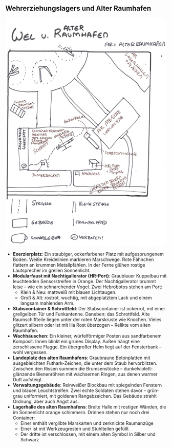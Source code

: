 ## Wehrerziehungslagers und Alter Raumhafen

![Karte des Wehrerziehungslagers und Alter Raumhafen](../../_images/_maps/wehrerziehungslager-und-alter-raumhafen.png)

* **Exerzierplatz**: Ein staubiger, ockerfarbener Platz mit aufgesprungenem Boden. Weiße Kreidelinien markieren Marschwege. Rote Fähnchen flattern an krummen Metallpfählen. In der Ferne glühen rostige Lautsprecher im grellen Sonnenlicht.
* **Modularfaust mit Nachtigallerator (HR-Port)**: Graublauer Kuppelbau mit leuchtenden Sensorstreifen in Orange. Der Nachtigallerator brummt leise – wie ein schnarchender Vogel. Zwei Hebrobotos stehen am Port:
    * Klein & Neu: mattweiß mit blauen Lichtaugen.
    * Groß & Alt: rostrot, wuchtig, mit abgeplatztem Lack und einem langsam mahlenden Arm.
* **Stabscontainer & Schrottfeld**: Der Stabscontainer ist ockerrot, mit einer grellgelben Tür und Funkantenne. Daneben: das Schrottfeld. Alte Raumschiffteile liegen unter der roten Marskruste wie Knochen. Vieles glitzert silbern oder ist mit lila Rost überzogen – Relikte vom alten Raumhafen.
* **Wachhäuschen**: Ein kleiner, würfelförmiger Posten aus sandfarbenem Komposit. Innen blinkt ein grünes Display. Außen hängt eine zerschlissene Flagge. Ein übergroßer Helm liegt auf der Fensterbank – wohl vergessen.
* **Landeplatz des alten Raumhafens**: Graubraune Betonplatten mit ausgebleichten Futhark-Zeichen, die unter dem Staub hervorblitzen. Zwischen den Rissen summen die Brumsenstöcke – dunkelviolett-glänzende Bienenröhren mit wächsernen Ringen, aus denen warmer Duft aufsteigt.
* **Verwaltungsgebäude**: Reinweißer Blockbau mit spiegelnden Fenstern und blauen Leuchtstreifen. Zwei echte Soldaten stehen davor – grün-grau uniformiert, mit goldenen Rangabzeichen. Das Gebäude strahlt Ordnung, aber auch Angst aus.
* **Lagerhalle des alten Raumhafens**: Breite Halle mit rostigen Wänden, die im Sonnenlicht orange schimmern. Drinnen stehen nur noch drei Container:
    * Einer enthält vergilbte Marskarten und zerknickte Raumanzüge
    * Einer ist mit Werkzeugresten und Stuhlteilen gefüllt
    * Der dritte ist verschlossen, mit einem alten Symbol in Silber und Schwarz

